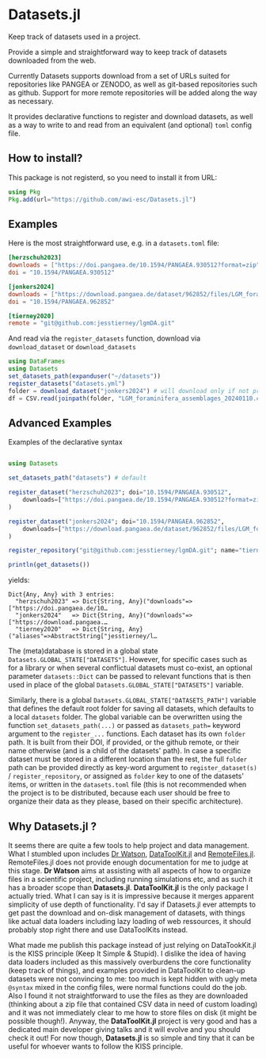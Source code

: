 # Datasets.jl

Keep track of datasets used in a project.

Provide a simple and straightforward way to keep track of datasets downloaded from the web.

Currently Datasets supports download from a set of URLs suited for repositories like PANGEA or ZENODO, as well as git-based repositories such as github. Support for more remote repositories will be added along the way as necessary.

It provides declarative functions to register and download datasets, as well as a way to write to and read from an equivalent (and optional) `toml` config file.

## How to install?

This package is not registerd, so you need to install it from URL:

```julia
using Pkg
Pkg.add(url="https://github.com/awi-esc/Datasets.jl")
```

## Examples

Here is the most straightforward use, e.g. in a `datasets.toml` file:

```toml
[herzschuh2023]
downloads = ["https://doi.pangaea.de/10.1594/PANGAEA.930512?format=zip"]
doi = "10.1594/PANGAEA.930512"

[jonkers2024]
downloads = ["https://download.pangaea.de/dataset/962852/files/LGM_foraminifera_assemblages_20240110.csv"]
doi = "10.1594/PANGAEA.962852"

[tierney2020]
remote = "git@github.com:jesstierney/lgmDA.git"
```

And read via the `register_datasets` function, download via `download_dataset` or `download_datasets`

```julia
using DataFrames
using Datasets
set_datasets_path(expanduser("~/datasets"))
register_datasets("datasets.yml")
folder = download_dataset("jonkers2024") # will download only if not present
df = CSV.read(joinpath(folder, "LGM_foraminifera_assemblages_20240110.csv"), DataFrame)
```

## Advanced Examples

Examples of the declarative syntax
```julia

using Datasets

set_datasets_path("datasets") # default

register_dataset("herzschuh2023"; doi="10.1594/PANGAEA.930512",
    downloads=["https://doi.pangaea.de/10.1594/PANGAEA.930512?format=zip"],
)

register_dataset("jonkers2024"; doi="10.1594/PANGAEA.962852",
    downloads=["https://download.pangaea.de/dataset/962852/files/LGM_foraminifera_assemblages_20240110.csv"],
)

register_repository("git@github.com:jesstierney/lgmDA.git"; name="tierney2020")

println(get_datasets())
```
yields:
```
Dict{Any, Any} with 3 entries:
  "herzschuh2023" => Dict{String, Any}("downloads"=>["https://doi.pangaea.de/10…
  "jonkers2024"   => Dict{String, Any}("downloads"=>["https://download.pangaea.…
  "tierney2020"   => Dict{String, Any}("aliases"=>AbstractString["jesstierney/l…
```

The (meta)database is stored in a global state `Datasets.GLOBAL_STATE["DATASETS"]`.
However, for specific cases such as for a library or when several conflictual datasets
must co-exist, an optional parameter `datasets::Dict` can be passed to relevant functions
that is then used in place of the global `Datasets.GLOBAL_STATE["DATASETS"]` variable.

Similarly, there is a global `Datasets.GLOBAL_STATE["DATASETS_PATH"]` variable that defines the default
root folder for saving all datasets, which defaults to a local `datasets` folder.
The global variable
can be overwritten using the function `set_datasets_path(...)`
or passed as `datasets_path=` keyword argument to the `register_...` functions.
Each dataset has its own `folder` path. It is built from their DOI, if provided,
or the github remote, or their name otherwise (and is a child of the datasets' path).
In case a specific dataset must be stored in a different location than the rest,
the full `folder` path can be provided directly as key-word argument
to `register_dataset(s)` / `register_repository`,
or assigned as `folder` key to one of the datasets' items,
or written in the `datasets.toml` file (this is not recommended when the project
is to be distributed, because each user should be free to organize their data as they please,
based on their specific architecture).


## Why Datasets.jl ?

It seems there are quite a few tools to help project and data management. What I stumbled upon includes [Dr Watson](https://juliadynamics.github.io/DrWatson.jl/dev/), [DataToolKit.jl](https://discourse.julialang.org/t/ann-datatoolkit-jl-reproducible-flexible-and-convenient-data-management/104757) and [RemoteFiles.jl](https://github.com/helgee/RemoteFiles.jl). RemoteFiles.jl does not provide enough documentation for me to judge at this stage. **Dr Watson** aims at assisting with all aspects of how to organize files in a scientific project, including running simulations etc, and as such it has a broader scope than **Datasets.jl**. **DataToolKit.jl** is the only package I actually tried. What I can say is it is impressive because it merges apparent simplicity of use depth of functionality. I'd say if Datasets.jl ever attempts to get past the download and on-disk management of datasets, with things like actual data loaders including lazy loading of web ressources, it should probably stop right there and use DataToolKits instead.

What made me publish this package instead of just relying on DataTookKit.jl is the KISS principle (Keep It Simple & Stupid). I dislike the idea of having data loaders included as this massively overburdens the core functionality (keep track of things), and examples provided in DataToolKit to clean-up datasets were not convincing to me: too much is kept hidden with ugly meta `@syntax` mixed in the config files, were normal functions could do the job. Also I found it not straightforward to use the files as they are downloaded (thinking about a zip file that contained CSV data in need of custom loading) and it was not immediately clear to me how to store files on disk (it might be possible though!). Anyway, the **DataToolKit.jl** project is very good and has a dedicated main developer giving talks and it will evolve and you should check it out! For now though, **Datasets.jl** is so simple and tiny that it can be useful for whoever wants to follow the KISS principle.
